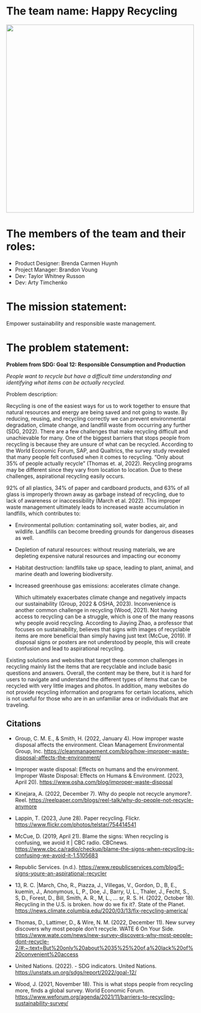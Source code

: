 #    The team name: Happy Recycling
<img src="https://pvtimes.com/wp-content/uploads/2021/09/15619200_web1_GettyImages-1269469549.jpg" width="500">

#    The members of the team and their roles:
- Product Designer: Brenda Carmen Huynh
- Project Manager: Brandon Voung
- Dev: Taylor Whitney Russon
- Dev: Arty Timchenko

#    The mission statement:
Empower sustainability and responsible waste management.
#    The problem statement:

**Problem from SDG: Goal 12: Responsible Consumption and Production**

*People want to recycle but have a difficult time understanding and identifying what items can be actually recycled.*

Problem description:

Recycling is one of the easiest ways for us to work together to ensure that natural resources and energy are being saved and not going to waste. By reducing, reusing, and recycling correctly we can prevent environmental degradation, climate change, and landfill waste from occurring any further (SDG, 2022). There are a few challenges that make recycling difficult and unachievable for many. One of the biggest barriers that stops people from recycling is because they are unsure of what can be recycled. According to the World Economic Forum, SAP, and Qualtrics, the survey study revealed that many people felt confused when it comes to recycling. “Only about 35% of people actually recycle” (Thomas et. al, 2022). Recycling programs may be different since they vary from location to location. Due to these challenges, aspirational recycling easily occurs. 

92% of all plastics, 34% of paper and cardboard products, and 63% of all glass is improperly thrown away as garbage instead of recycling, due to lack of awareness or inaccessibility (March et al. 2022). This improper waste management ultimately leads to increased waste accumulation in landfills, which contributes to: 

- Environmental pollution: contaminating soil, water bodies, air, and wildlife. Landfills can become breeding grounds for dangerous diseases as well.
- Depletion of natural resources:  without reusing materials, we are depleting expensive natural resources and impacting our economy
- Habitat destruction: landfills take up space, leading to plant, animal, and marine death and lowering biodiversity.
- Increased greenhouse gas emissions: accelerates climate change.

	Which ultimately exacerbates climate change and negatively impacts our sustainability (Group, 2022 & OSHA, 2023). Inconvenience is another common challenge in recycling (Wood, 2021). Not having access to recycling can be a struggle, which is one of the many reasons why people avoid recycling.  According to Jiaying Zhao, a professor that focuses on sustainability, believes that signs with images of recyclable items are more beneficial than simply having just text (McCue, 2019). If disposal signs or posters are not understood by people, this will create confusion and lead to aspirational recycling. 

Existing solutions and websites that target these common challenges in recycling mainly list the items that are recyclable and include basic questions and answers. Overall, the content may be there, but it is hard for users to navigate and understand the different types of items that can be recycled with very little images and photos. In addition, many websites do not provide recycling information and programs for certain locations, which is not useful for those who are in an unfamiliar area or individuals that are traveling.




## Citations

- Group, C. M. E., & Smith, H. (2022, January 4). How improper waste disposal affects the environment. Clean Management Environmental Group, Inc. https://cleanmanagement.com/blog/how-improper-waste-disposal-affects-the-environment/ 

- Improper waste disposal: Effects on humans and the environment. Improper Waste Disposal: Effects on Humans & Environment. (2023, April 20). https://www.osha.com/blog/improper-waste-disposal 

- Kinejara, A. (2022, December 7). Why do people not recycle anymore?. Reel. https://reelpaper.com/blogs/reel-talk/why-do-people-not-recycle-anymore

- Lappin, T. (2023, June 28). Paper recycling. Flickr. https://www.flickr.com/photos/telstar/754414541 

- McCue, D. (2019, April 21). Blame the signs: When recycling is confusing, we avoid it | CBC radio. CBCnews. https://www.cbc.ca/radio/checkup/blame-the-signs-when-recycling-is-confusing-we-avoid-it-1.5105683

- Republic Services. (n.d.). https://www.republicservices.com/blog/5-signs-youre-an-aspirational-recycler

- 13, R. C. |March, Cho, R., Piazza, J., Villegas, V., Gordon, D., B, E., kuemin, J., Anonymous, L, P., Doe, J., Barry, U, L., Thaler, J., Fecht, S., S, D., Forest, D., Bill, Smith, A. R., M, L., … sr, R. S. H. (2022, October 18). Recycling in the U.S. is broken. how do we fix it?. State of the Planet. https://news.climate.columbia.edu/2020/03/13/fix-recycling-america/ 

- Thomas, D., Lattimer, D., & Wire, N. M. (2022, December 11). New survey discovers why most people don’t recycle. WATE 6 On Your Side. https://www.wate.com/news/new-survey-discovers-why-most-people-dont-recycle-2/#:~:text=But%20only%20about%2035%25%20of,a%20lack%20of%20convenient%20access

- United Nations. (2022). - SDG indicators. United Nations. https://unstats.un.org/sdgs/report/2022/goal-12/

- Wood, J. (2021, November 18). This is what stops people from recycling more, finds a global survey. World Economic Forum. https://www.weforum.org/agenda/2021/11/barriers-to-recycling-sustainability-survey/

